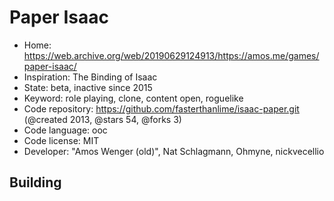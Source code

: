 # Paper Isaac

- Home: https://web.archive.org/web/20190629124913/https://amos.me/games/paper-isaac/
- Inspiration: The Binding of Isaac
- State: beta, inactive since 2015
- Keyword: role playing, clone, content open, roguelike
- Code repository: https://github.com/fasterthanlime/isaac-paper.git (@created 2013, @stars 54, @forks 3)
- Code language: ooc
- Code license: MIT
- Developer: "Amos Wenger (old)", Nat Schlagmann, Ohmyne, nickvecellio

## Building

